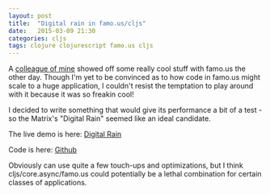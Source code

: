 ```yaml
---
layout: post
title:  "Digital rain in famo.us/cljs"
date:   2015-03-09 21:30
categories: cljs
tags: clojure clojurescript famo.us cljs
---
```


A [colleague of mine](https://twitter.com/matt_d_rat) showed off some
really cool stuff with famo.us the other day. Though I'm yet to be
convinced as to how code in famo.us might scale to a huge application,
I couldn't resist the temptation to play around with it because it was
so freakin cool!

I decided to write something that would give its performance a bit of
a test - so the Matrix's "Digital Rain" seemed like an ideal
candidate.

The live demo is here: [Digital Rain](/digital-rain/index.html)

Code is here: [Github](https://github.com/srazzaque/digital-rain)

Obviously can use quite a few touch-ups and optimizations, but I think
cljs/core.async/famo.us could potentially be a lethal combination for
certain classes of applications.


